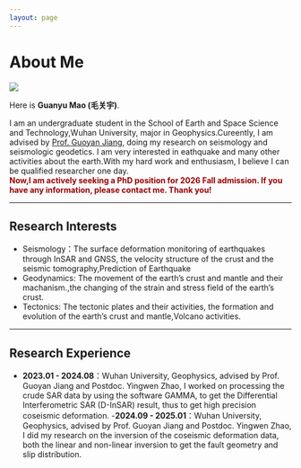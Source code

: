 ```yaml
---
layout: page
---
```


# About Me

<!--<img src="https://caihanlin.com/caihanlin.jpg" class="floatpic">-->
<img src="https://guanyumao.github.io/Guanyu2.jpg" class="floatpic">

Here is **Guanyu Mao (毛关宇)**.<br>
<!--
I am a graduate student in the Department of Engineering at the University of Cambridge, advised by [Prof. Özgür Akan](https://ioe.eng.cam.ac.uk/directory/akan), within [Internet of Everything (IoE) Group](https://ioe.eng.cam.ac.uk/). I also spent a lovely summer research program with [Prof. Pietro Liò](https://www.cl.cam.ac.uk/~pl219/) at [Artificial Intelligence Group](https://www.cl.cam.ac.uk/research/ai/). Prior to Cambridge,  I have worked on System Engineering, Cybersecurity and Wireless Communication with [Prof. Zhezhuang Xu](https://scholar.google.com.hk/citations?user=iZ7LQRkAAAAJ&hl=zh-CN) and [Dr. Meng Yuan](https://myuan27.github.io/). Recently, I was honored to be selected as **AAAI-2024 and KDD-2024 Undergraduate Scholars**.<br>
If you are interested in any aspect of me, I am always open to discussions and collaborations. Feel free to reach out to me at - hc663 [at] cam.ac.uk
-->
I am an undergraduate student in the School of Earth and Space Science and Technology,Wuhan University, major in Geophysics.Cureently, I am advised by [Prof. Guoyan Jiang](https://esst.whu.edu.cn/info/1531/1801.htm), doing my research on seismology and seismologic geodetics. I am very interested in eathquake and many other activities about the earth.With my hard work and enthusiasm, I believe I can be qualified researcher one day.<br>
**<font color="#990000">
  Now,I am actively seeking a PhD position for 2026 Fall admission. If you have any information, please contact me. Thank you!</font>**

---

## Research Interests
<!--
- [Internet of Everything](https://scholar.google.com/citations?view_op=search_authors&hl=zh-CN&mauthors=label:internet_of_everything)
- Molecular Communication
- Wireless Communication
- AI-powered Communication
-->
- Seismology：The surface deformation monitoring of earthquakes through InSAR and GNSS, the
velocity structure of the crust and the seismic tomography,Prediction of Earthquake
- Geodynamics: The movement of the earth’s crust and mantle and their machanism.,the changing
of the strain and stress field of the earth’s crust.
- Tectonics: The tectonic plates and their activities, the formation and evolution of the earth’s crust
and mantle,Volcano activities.

---

## Research Experience
- **2023.01 - 2024.08**：Wuhan University, Geophysics, advised by Prof. Guoyan Jiang and Postdoc. Yingwen Zhao, I worked on processing the crude SAR data by using the software GAMMA, to get the Differential Interferometric SAR (D-InSAR) result, thus to get high precision coseismic deformation. 
-**2024.09 - 2025.01**：Wuhan University, Geophysics, advised by Prof. Guoyan Jiang and Postdoc. Yingwen Zhao, I did my research on the inversion of the coseismic deformation data, both the linear and non-linear inversion to get the fault geometry and slip distribution.

<!--
## News and Updates

- **June 2024**：Very excited to be selected as [KDD UC Scholar](https://kdd2024.kdd.org/undergraduate-consortium/). See you in Spain!
- **May 2024：**My bachelor thesis won the Annual Best Thesis Award (Top 1/300).
- **April 2024：**Our work *BLEGuard* has been accepted to [MobiSys 2024](https://www.sigmobile.org/mobisys/2024/) as a poster paper. See you in Japan!
- **March 2024：**Very excited to get a MPhil offer from Engineering department at Cambridge University!
- **Dec 2023：**Very excited to be selected as [AAAI UC Scholar](https://aaai.org/aaai-conference/undergraduate-consortium-program/). See you in Canada!
- **Jun 2022：**Started research programme at [Cambridge AI Group](https://www.cl.cam.ac.uk/research/ai/), advised by Prof. Pietro Liò.

<br>

<blockquote class="twitter-tweet"><p lang="en" dir="ltr">Thrilled to be an AAAI-UC Scholar at <a href="https://twitter.com/hashtag/AAAI24?src=hash&amp;ref_src=twsrc%5Etfw">#AAAI24</a>, thanks to <a href="https://twitter.com/hashtag/AAAI?src=hash&amp;ref_src=twsrc%5Etfw">#AAAI</a> &amp; <a href="https://twitter.com/hashtag/GoogleExploreCSR?src=hash&amp;ref_src=twsrc%5Etfw">#GoogleExploreCSR</a> for the sponsorship. Grateful for the knowledge gained and new friendships formed.<br><br>Wonderful trip in Vancouver. Looking forward to staying connected with all.<a href="https://twitter.com/hashtag/AAAI24?src=hash&amp;ref_src=twsrc%5Etfw">#AAAI24</a> <a href="https://twitter.com/hashtag/Vancouver?src=hash&amp;ref_src=twsrc%5Etfw">#Vancouver</a> <a href="https://twitter.com/hashtag/GoogleExploreCSR?src=hash&amp;ref_src=twsrc%5Etfw">#GoogleExploreCSR</a> <a href="https://t.co/wUQUp8XlSM">pic.twitter.com/wUQUp8XlSM</a></p>&mdash; Hanlin CAI (seeking a PhD position 2025) (@lancecai2002) <a href="https://twitter.com/lancecai2002/status/1762210025173344260?ref_src=twsrc%5Etfw">February 26, 2024</a></blockquote> <script async src="https://platform.twitter.com/widgets.js" charset="utf-8"></script>

-->